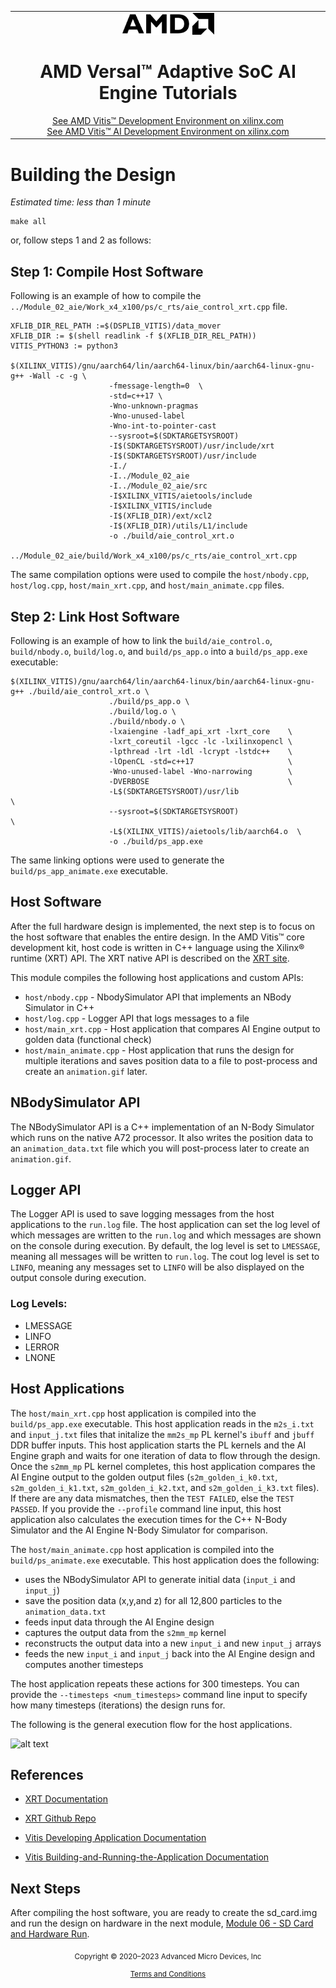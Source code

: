 <table class="sphinxhide" width="100%">
 <tr width="100%">
    <td align="center"><img src="https://raw.githubusercontent.com/Xilinx/Image-Collateral/main/xilinx-logo.png" width="30%"/><h1>AMD Versal™ Adaptive SoC AI Engine Tutorials</h1>
    <a href="https://www.xilinx.com/products/design-tools/vitis.html">See AMD Vitis™ Development Environment on xilinx.com</br></a>
    <a href="https://www.xilinx.com/products/design-tools/vitis/vitis-ai.html">See AMD Vitis™ AI Development Environment on xilinx.com</a>
    </td>
 </tr>
</table>

# Building the Design

*Estimated time: less than 1 minute*

```
make all
```
or, follow steps 1 and 2 as follows:

## Step 1: Compile Host Software
Following is an example of how to compile the `../Module_02_aie/Work_x4_x100/ps/c_rts/aie_control_xrt.cpp` file.
```
XFLIB_DIR_REL_PATH :=$(DSPLIB_VITIS)/data_mover
XFLIB_DIR := $(shell readlink -f $(XFLIB_DIR_REL_PATH))
VITIS_PYTHON3 := python3

$(XILINX_VITIS)/gnu/aarch64/lin/aarch64-linux/bin/aarch64-linux-gnu-g++ -Wall -c -g \
                      -fmessage-length=0  \
                      -std=c++17 \
                      -Wno-unknown-pragmas
                      -Wno-unused-label
                      -Wno-int-to-pointer-cast
                      --sysroot=$(SDKTARGETSYSROOT)
                      -I$(SDKTARGETSYSROOT)/usr/include/xrt
                      -I$(SDKTARGETSYSROOT)/usr/include
                      -I./
                      -I../Module_02_aie
                      -I../Module_02_aie/src
                      -I$XILINX_VITIS/aietools/include
                      -I$XILINX_VITIS/include
                      -I$(XFLIB_DIR)/ext/xcl2
                      -I$(XFLIB_DIR)/utils/L1/include
                      -o ./build/aie_control_xrt.o
                      ../Module_02_aie/build/Work_x4_x100/ps/c_rts/aie_control_xrt.cpp
```
The same compilation options were used to compile the `host/nbody.cpp`, `host/log.cpp`, `host/main_xrt.cpp`, and `host/main_animate.cpp` files.

## Step 2: Link Host Software
Following is an example of how to link the `build/aie_control.o`, `build/nbody.o`, `build/log.o`, and `build/ps_app.o` into a `build/ps_app.exe` executable:

```
$(XILINX_VITIS)/gnu/aarch64/lin/aarch64-linux/bin/aarch64-linux-gnu-g++ ./build/aie_control_xrt.o \
                      ./build/ps_app.o \
                      ./build/log.o \
                      ./build/nbody.o \
                      -lxaiengine -ladf_api_xrt -lxrt_core    \
                      -lxrt_coreutil -lgcc -lc -lxilinxopencl \
                      -lpthread -lrt -ldl -lcrypt -lstdc++    \
                      -lOpenCL -std=c++17                     \
                      -Wno-unused-label -Wno-narrowing        \
                      -DVERBOSE                               \
                      -L$(SDKTARGETSYSROOT)/usr/lib                      \
                      --sysroot=$(SDKTARGETSYSROOT)                      \  
                      -L$(XILINX_VITIS)/aietools/lib/aarch64.o  \
                      -o ./build/ps_app.exe
```
The same linking options were used to generate the `build/ps_app_animate.exe` executable.

## Host Software  
After the full hardware design is implemented, the next step is to focus on the host software that enables the entire design. In the AMD Vitis™ core development kit, host code is written in C++ language using the Xilinx® runtime (XRT) API. The XRT native API is described on the [XRT site](https://xilinx.github.io/XRT/master/html/xrt_native_apis.html).

This module compiles the following host applications and custom APIs:

* `host/nbody.cpp` - NbodySimulator API that implements an NBody Simulator in C++
* `host/log.cpp` - Logger API that logs messages to a file
* `host/main_xrt.cpp` - Host application that compares AI Engine output to golden data (functional check)
* `host/main_animate.cpp` - Host application that runs the design for multiple iterations and saves position data to a file to post-process and create an `animation.gif` later.

## NBodySimulator API
The NBodySimulator API is a C++ implementation of an N-Body Simulator which runs on the native A72 processor. It also writes the position data to an `animation_data.txt` file which you will post-process later to create an `animation.gif`.

## Logger API
The Logger API is used to save logging messages from the host applications to the `run.log` file. The host application can set the log level of which messages are written to the `run.log` and which messages are shown on the console during execution. By default, the log level is set to `LMESSAGE`, meaning all messages will be written to `run.log`. The cout log level is set to `LINFO`, meaning any messages set to `LINFO` will be also displayed on the output console during execution.

### Log Levels:

* LMESSAGE
* LINFO
* LERROR
* LNONE

## Host Applications
The `host/main_xrt.cpp` host application is compiled into the `build/ps_app.exe` executable. This host application reads in the `m2s_i.txt` and `input_j.txt` files that initalize the `mm2s_mp` PL kernel's `ibuff` and `jbuff` DDR buffer inputs.  This host application starts the PL kernels and the AI Engine graph and waits for one iteration of data to flow through the design. Once the `s2mm_mp` PL kernel completes, this host application compares the AI Engine output to the golden output files (`s2m_golden_i_k0.txt`, `s2m_golden_i_k1.txt`, `s2m_golden_i_k2.txt`, and `s2m_golden_i_k3.txt` files). If there are any data mismatches, then the `TEST FAILED`, else the `TEST PASSED`. If you provide the `--profile` command line input, this host application also calculates the execution times for the C++ N-Body Simulator and the AI Engine N-Body Simulator for comparison.

The `host/main_animate.cpp` host application is compiled into the `build/ps_animate.exe` executable. This host application does the following:

* uses the NBodySimulator API to generate initial data (`input_i` and `input_j`)
* save the position data (x,y,and z) for all 12,800 particles to the `animation_data.txt`
* feeds input data through the AI Engine design
* captures the output data from the `s2mm_mp` kernel
* reconstructs the output data into a new `input_i` and new `input_j` arrays
* feeds the new `input_i` and `input_j` back into the AI Engine design and computes another timesteps

The host application repeats these actions for 300 timesteps. You can provide the `--timesteps <num_timesteps>` command line input to specify how many timesteps (iterations) the design runs for.

The following is the general execution flow for the host applications.

![alt text](images/host_app_flow_chart_2.PNG)

## References

* [XRT Documentation](https://xilinx.github.io/XRT/master/html/index.html)

* [XRT Github Repo](https://github.com/Xilinx/XRT)

* [Vitis Developing Application Documentation](https://docs.xilinx.com/r/en-US/ug1393-vitis-application-acceleration/Developing-Applications)
* [Vitis Building-and-Running-the-Application Documentation](https://docs.xilinx.com/r/en-US/ug1393-vitis-application-acceleration/Building-and-Running-the-Application)

## Next Steps
After compiling the host software, you are ready to create the sd_card.img and run the design on hardware in the next module, [Module 06 - SD Card and Hardware Run](../Module_06_sd_card_and_hw_run).



<p class="sphinxhide" align="center"><sub>Copyright © 2020–2023 Advanced Micro Devices, Inc</sub></p>

<p class="sphinxhide" align="center"><sup><a href="https://www.amd.com/en/corporate/copyright">Terms and Conditions</a></sup></p>
